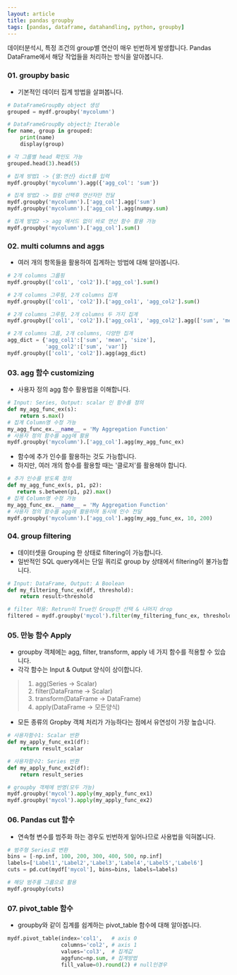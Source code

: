 ```yaml
---
layout: article
title: pandas groupby
tags: [pandas, dataframe, datahandling, python, groupby]
---
```


데이터분석시, 특정 조건의 group별 연산이 매우 빈번하게 발생합니다. Pandas DataFrame에서 해당 작업들을 처리하는 방식을 알아봅니다.

### 01. groupby basic

 - 기본적인 데이터 집계 방법을 살펴봅니다.

```python
# DataFrameGroupBy object 생성
grouped = mydf.groupby('mycolumn')

# DataFrameGroupBy object는 Iterable
for name, group in grouped:
    print(name)
    display(group)

# 각 그룹별 head 확인도 가능
grouped.head(3).head(5)

# 집계 방법1 -> {열:연산} dict를 입력
mydf.groupby('mycolumn').agg({'agg_col': 'sum'})

# 집계 방법2 -> 컬럼 선택후 연산자만 전달
mydf.groupby('mycolumn').['agg_col'].agg('sum')
mydf.groupby('mycolumn').['agg_col'].agg(numpy.sum)

# 집계 방법2 -> agg 메서드 없이 바로 연산 함수 활용 가능
mydf.groupby('mycolumn').['agg_col'].sum()
```

### 02. multi columns and aggs

 - 여러 개의 항목들을 활용하여 집계하는 방법에 대해 알아봅니다.

```python
# 2개 columns 그룹핑
mydf.groupby(['col1', 'col2']).['agg_col'].sum()

# 2개 columns 그루핑, 2개 columns 집계
mydf.groupby(['col1', 'col2']).['agg_col1', 'agg_col2'].sum()

# 2개 columns 그루핑, 2개 columns 두 가지 집계
mydf.groupby(['col1', 'col2']).['agg_col1', 'agg_col2'].agg(['sum', 'mean'])

# 2개 columns 그룹, 2개 columns, 다양한 집계
agg_dict = {'agg_col1':['sum', 'mean', 'size'],
            'agg_col2':['sum', 'var']}
mydf.groupby(['col1', 'col2']).agg(agg_dict)
```

### 03. agg 함수 customizing

 - 사용자 정의 agg 함수 활용법을 이해합니다.

```python
# Input: Series, Output: scalar 인 함수를 정의
def my_agg_func_ex(s):
    return s.max()
# 집계 Column명 수정 가능
my_agg_func_ex.__name__ = 'My Aggregation Function'
# 사용자 정의 함수를 agg에 활용
mydf.groupby('mycolumn').['agg_col'].agg(my_agg_func_ex)
```

 - 함수에 추가 인수를 활용하는 것도 가능합니다.
 - 하지만, 여러 개의 함수를 활용할 때는 '클로저'를 활용해야 합니다.

 ```python
 # 추가 인수를 받도록 정의
def my_agg_func_ex(s, p1, p2):
    return s.between(p1, p2).max()
# 집계 Column명 수정 가능
my_agg_func_ex.__name__ = 'My Aggregation Function'
# 사용자 정의 함수를 agg에 활용하며 동시에 인수 전달
mydf.groupby('mycolumn').['agg_col'].agg(my_agg_func_ex, 10, 200)
 ```


### 04. group filtering

 - 데이터셋을 Grouping 한 상태로 filtering이 가능합니다.
 - 일반적인 SQL query에서는 단일 쿼리로 group by 상태에서 filtering이 불가능합니다.

```python
# Input: DataFrame, Output: A Boolean
def my_filtering_func_ex(df, threshold):
    return result>threshold

# filter 적용: Retrun이 True인 Group만 선택 & 나머지 drop
filtered = mydf.groupby('mycol').filter(my_filtering_func_ex, threshold=.5)
```

### 05. 만능 함수 Apply

 - groupby 객체에는 agg, filter, transform, apply 네 가지 함수를 적용할 수 있습니다.
 - 각각 함수는 Input & Output 양식이 상이합니다.
 > 1. agg(Series -> Scalar)
 > 2. filter(DataFrame -> Scalar)
 > 3. transform(DataFrame -> DataFrame)
 > 4. apply(DataFrame -> 모든양식)
 - 모든 종류의 Gropby 객체 처리가 가능하다는 점에서 유연성이 가장 높습니다.

```python
# 사용자함수1: Scalar 반환
def my_apply_func_ex1(df):
    return result_scalar

# 사용자함수2: Series 반환
def my_apply_func_ex2(df):
    return result_series

# groupby 객체에 반영(모두 가능)
mydf.groupby('mycol').apply(my_apply_func_ex1)
mydf.groupby('mycol').apply(my_apply_func_ex2)
```

### 06. Pandas cut 함수

 - 연속형 변수를 범주화 하는 경우도 빈번하게 일어나므로 사용법을 익혀봅니다.

 ```python
 # 범주형 Series로 변환
 bins = [-np.inf, 100, 200, 300, 400, 500, np.inf]
 labels=['Label1','Label2','Label3','Label4','Label5','Label6']
 cuts = pd.cut(mydf['mycol'], bins=bins, labels=labels)

 # 해당 범주를 그룹으로 활용
 mydf.groupby(cuts)
 ```

### 07. pivot_table 함수

 - groupby와 같이 집계를 쉽계하는 pivot_table 함수에 대해 알아봅니다.

```python
mydf.pivot_table(index='col1',   # axis 0
                 columns='col2', # axis 1
                 values='col3',  # 집계값
                 aggfunc=np.sum, # 집계방법
                 fill_value=0).round(2) # null인경우
```
